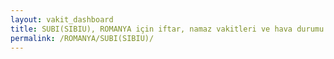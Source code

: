 ```yaml
---
layout: vakit_dashboard
title: SUBI(SIBIU), ROMANYA için iftar, namaz vakitleri ve hava durumu - ilçe/eyalet seç
permalink: /ROMANYA/SUBI(SIBIU)/
---
```


<script type="text/javascript">
  var GLOBAL_COUNTRY = 'ROMANYA';
  var GLOBAL_CITY = 'SUBI(SIBIU)';
  var GLOBAL_STATE = '';
  var lat = 72;
  var lon = 21;
</script>
